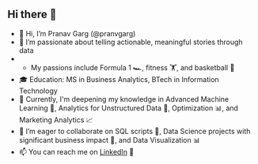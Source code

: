 ## Hi there 👋

- 👋 Hi, I’m Pranav Garg (@pranvgarg)
- 👀 I’m passionate about telling actionable, meaningful stories through data
- - My passions include Formula 1 🏎️, fitness 🏋️, and basketball 🏀
- 🎓 Education: MS in Business Analytics, BTech in Information Technology
- 🌱 Currently, I'm deepening my knowledge in Advanced Machine Learning 🤖, Analytics for Unstructured Data 🧠, Optimization 📊, and Marketing Analytics 📈
- 💞️ I’m eager to collaborate on SQL scripts 📝, Data Science projects with significant business impact 💼, and Data Visualization 📊
- 📫 You can reach me on [LinkedIn](https://www.linkedin.com/in/pranvgarg/) 💼
